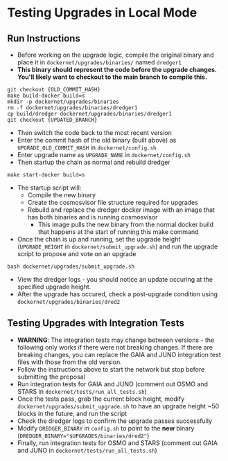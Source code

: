 # Testing Upgrades in Local Mode
## Run Instructions
* Before working on the upgrade logic, compile the original binary and place it in `dockernet/upgrades/binaries/` named `dredger1`
* **This binary should represent the code before the upgrade changes. You'll likely want to checkout to the main branch to compile this.**
```
git checkout {OLD_COMMIT_HASH}
make build-docker build=s
mkdir -p dockernet/upgrades/binaries
rm -f dockernet/upgrades/binaries/dredger1
cp build/dredger dockernet/upgrades/binaries/dredger1
git checkout {UPDATED_BRANCH}
```
* Then switch the code back to the most recent version 
* Enter the commit hash of the old binary (built above) as `UPGRADE_OLD_COMMIT_HASH` in `dockernet/config.sh`
* Enter upgrade name as `UPGRADE_NAME` in `dockernet/config.sh`
* Then startup the chain as normal and rebuild dredger
```
make start-docker build=s
```
* The startup script will:
    * Compile the new binary
    * Create the cosmosvisor file structure required for upgrades
    * Rebuild and replace the dredger docker image with an image that has both binaries and is running cosmosvisor
        * This image pulls the new binary from the normal docker build that happens at the start of running this make command
* Once the chain is up and running, set the upgrade height (`UPGRADE_HEIGHT` in `dockernet/submit_upgrade.sh`) and run the upgrade script to propose and vote on an upgrade
```
bash dockernet/upgrades/submit_upgrade.sh
```
* View the dredger logs - you should notice an update occuring at the specified upgrade height.
* After the upgrade has occured, check a post-upgrade condition using `dockernet/upgrades/binaries/dred2`

## Testing Upgrades with Integration Tests
* **WARNING**: The integration tests may change between versions - the following only works if there were not breaking changes. If there are breaking changes, you can replace the GAIA and JUNO integration test files with those from the old version.
* Follow the instructions above to start the network but stop before submitting the proposal
* Run integration tests for GAIA and JUNO (comment out OSMO and STARS in `dockernet/tests/run_all_tests.sh`)
* Once the tests pass, grab the current block height, modify `dockernet/upgrades/submit_upgrade.sh` to have an upgrade height ~50 blocks in the future, and run the script
* Check the dredger logs to confirm the upgrade passes successfully
* Modify `DREDGER_BINARY` in `config.sh` to point to the **new** binary (`DREDGER_BINARY="$UPGRADES/binaries/dred2"`)
* Finally, run integration tests for OSMO and STARS (comment out GAIA and JUNO in `dockernet/tests/run_all_tests.sh`)
